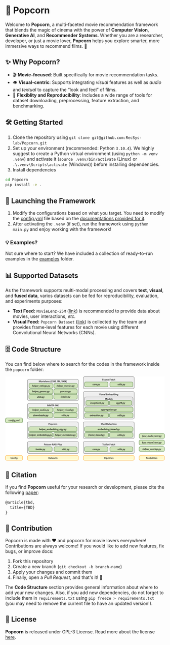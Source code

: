 # 🍿 Popcorn

Welcome to **Popcorn**, a multi-faceted movie recommendation framework that blends the magic of cinema with the power of **Computer Vision**, **Generative AI**, and **Recommender Systems**.
Whether you are a researcher, developer, or just a movie lover, **Popcorn** helps you explore smarter, more immersive ways to recommend films. 🎥

## ✨ Why Popcorn?

- 🎬 **Movie-focused**: Built specifically for movie recommendation tasks.
- 👁️ **Visual-centric**: Supports integrating _visual_ features as well as _audio_ and _textual_ to capture the “look and feel” of films.
- 🧩 **Flexiblity and Reproducibility**: Includes a wide range of tools for dataset downloading, preprocessing, feature extraction, and benchmarking.

## 🛠️ Getting Started

1. Clone the repository using `git clone git@github.com:RecSys-lab/Popcorn.git`
2. Set up your environment (recommended: Python `3.10.4`). We highly suggest to create a Python virtual environment (using `python -m venv .venv`) and activate it (`source .venv/bin/activate` (Linux) or `.\.venv\Scripts\activate` (Windows)) before installing dependencies.
3. Install dependencies

```bash
cd Popcorn
pip install -e .
```

## 🚀 Launching the Framework

1. Modify the configurations based on what you target. You need to modify the [config.yml](/popcorn/config/config.yml) file based on the [documentations provided for it](/popcorn/config/README.md).
2. After activating the `.venv` (if set), run the framework using `python main.py` and enjoy working with the framework!

### 💡 Examples?

Not sure where to start? We have included a collection of ready-to-run examples in the [examples](/examples/) folder.

## 📊 Supported Datasets

As the framework supports multi-modal processing and covers **text**, **visual**, and **fused data**, varios datasets can be fed for reproducibility, evaluation, and experiments purposes:

- **Text Feed:** `MovieLenz-25M` ([link](https://grouplens.org/datasets/movielens/25m/)) is recommended to provide data about movies, user interactions, _etc._
- **Visual Feed:** `Popcorn Dataset` ([link](https://huggingface.co/datasets/alitourani/Popcorn_Dataset)) is collected by the team and provides frame-level features for each movie using different Convolutional Neural Networks (CNNs).

## 🗄️ Code Structure

You can find below where to search for the codes in the framework inside the `popcorn` folder:

![Popcorn Framework](./docs/img/file_structure.png "Popcorn Framework")

## 📝 Citation

If you find **Popcorn** useful for your research or development, please cite the following [paper](#):

```
@article{tbd,
  title={TBD}
}
```

## 🤝 Contribution

Popcorn is made with ❤️ and popcorn for movie lovers everywhere! Contributions are always welcome! If you would like to add new features, fix bugs, or improve docs:

1. Fork this repository
2. Create a new branch (`git checkout -b branch-name`)
3. Apply your changes and commit them
4. Finally, open a _Pull Request_, and that's it! 🍿

The **Code Structure** section provides general information about where to add your new changes. Also, if you add new dependencies, do not forget to include them in `requirements.txt` using `pip freeze > requirements.txt` (you may need to remove the current file to have an updated version!).

## 📜 License

**Popcorn** is released under GPL-3 License. Read more about the license [here](/LICENSE).
